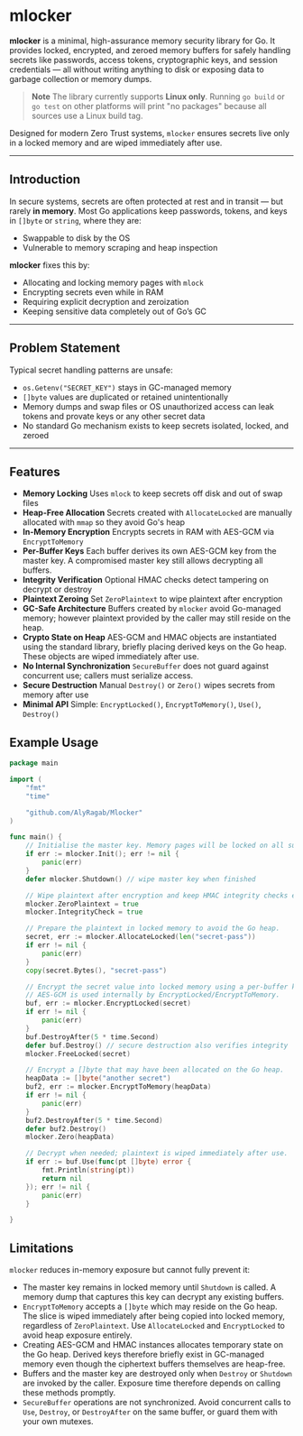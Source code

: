 # mlocker

**mlocker** is a minimal, high-assurance memory security library for Go. It provides locked, encrypted, and zeroed memory buffers for safely handling secrets like passwords, access tokens, cryptographic keys, and session credentials — all without writing anything to disk or exposing data to garbage collection or memory dumps.

> **Note**
> The library currently supports **Linux only**. Running `go build` or `go test` on other platforms will print "no packages" because all sources use a Linux build tag.

Designed for modern Zero Trust systems, `mlocker` ensures secrets live only in a locked memory and are wiped immediately after use.

---

## Introduction

In secure systems, secrets are often protected at rest and in transit — but rarely **in memory**. Most Go applications keep passwords, tokens, and keys in `[]byte` or `string`, where they are:

- Swappable to disk by the OS
- Vulnerable to memory scraping and heap inspection

**mlocker** fixes this by:
- Allocating and locking memory pages with `mlock`
- Encrypting secrets even while in RAM
- Requiring explicit decryption and zeroization
- Keeping sensitive data completely out of Go’s GC

---

## Problem Statement

Typical secret handling patterns are unsafe:

- `os.Getenv("SECRET_KEY")` stays in GC-managed memory
- `[]byte` values are duplicated or retained unintentionally
- Memory dumps and swap files or OS unauthorized access can leak tokens and provate keys or any other secret data
- No standard Go mechanism exists to keep secrets isolated, locked, and zeroed

---

## Features

- **Memory Locking** Uses `mlock` to keep secrets off disk and out of swap files
- **Heap-Free Allocation** Secrets created with `AllocateLocked` are manually allocated with `mmap` so they avoid Go's heap
- **In-Memory Encryption** Encrypts secrets in RAM with AES-GCM via `EncryptToMemory`
- **Per-Buffer Keys** Each buffer derives its own AES-GCM key from the master key. A compromised master key still allows decrypting all buffers.
- **Integrity Verification** Optional HMAC checks detect tampering on decrypt or destroy
- **Plaintext Zeroing** Set `ZeroPlaintext` to wipe plaintext after encryption
- **GC-Safe Architecture** Buffers created by `mlocker` avoid Go-managed memory; however plaintext provided by the caller may still reside on the heap.
- **Crypto State on Heap** AES-GCM and HMAC objects are instantiated using the standard library, briefly placing derived keys on the Go heap. These objects are wiped immediately after use.
- **No Internal Synchronization** `SecureBuffer` does not guard against concurrent use; callers must serialize access.
- **Secure Destruction** Manual `Destroy()` or `Zero()` wipes secrets from memory after use
- **Minimal API** Simple: `EncryptLocked()`, `EncryptToMemory()`, `Use()`, `Destroy()`

## Example Usage

```go
package main

import (
    "fmt"
    "time"

    "github.com/AlyRagab/Mlocker"
)

func main() {
    // Initialise the master key. Memory pages will be locked on all supported platforms.
    if err := mlocker.Init(); err != nil {
        panic(err)
    }
    defer mlocker.Shutdown() // wipe master key when finished

    // Wipe plaintext after encryption and keep HMAC integrity checks enabled.
    mlocker.ZeroPlaintext = true
    mlocker.IntegrityCheck = true

    // Prepare the plaintext in locked memory to avoid the Go heap.
    secret, err := mlocker.AllocateLocked(len("secret-pass"))
    if err != nil {
        panic(err)
    }
    copy(secret.Bytes(), "secret-pass")

    // Encrypt the secret value into locked memory using a per-buffer key.
    // AES-GCM is used internally by EncryptLocked/EncryptToMemory.
    buf, err := mlocker.EncryptLocked(secret)
    if err != nil {
        panic(err)
    }
    buf.DestroyAfter(5 * time.Second)
    defer buf.Destroy() // secure destruction also verifies integrity
    mlocker.FreeLocked(secret)

    // Encrypt a []byte that may have been allocated on the Go heap.
    heapData := []byte("another secret")
    buf2, err := mlocker.EncryptToMemory(heapData)
    if err != nil {
        panic(err)
    }
    buf2.DestroyAfter(5 * time.Second)
    defer buf2.Destroy()
    mlocker.Zero(heapData)

    // Decrypt when needed; plaintext is wiped immediately after use.
    if err := buf.Use(func(pt []byte) error {
        fmt.Println(string(pt))
        return nil
    }); err != nil {
        panic(err)
    }

}
```

## Limitations

`mlocker` reduces in-memory exposure but cannot fully prevent it:

- The master key remains in locked memory until `Shutdown` is called. A memory dump that captures this key can decrypt any existing buffers.
- `EncryptToMemory` accepts a `[]byte` which may reside on the Go heap. The slice is wiped immediately after being copied into locked memory, regardless of `ZeroPlaintext`. Use `AllocateLocked` and `EncryptLocked` to avoid heap exposure entirely.
- Creating AES-GCM and HMAC instances allocates temporary state on the Go heap. Derived keys therefore briefly exist in GC-managed memory even though the ciphertext buffers themselves are heap-free.
- Buffers and the master key are destroyed only when `Destroy` or `Shutdown` are invoked by the caller. Exposure time therefore depends on calling these methods promptly.
- `SecureBuffer` operations are not synchronized. Avoid concurrent calls to `Use`, `Destroy`, or `DestroyAfter` on the same buffer, or guard them with your own mutexes.
